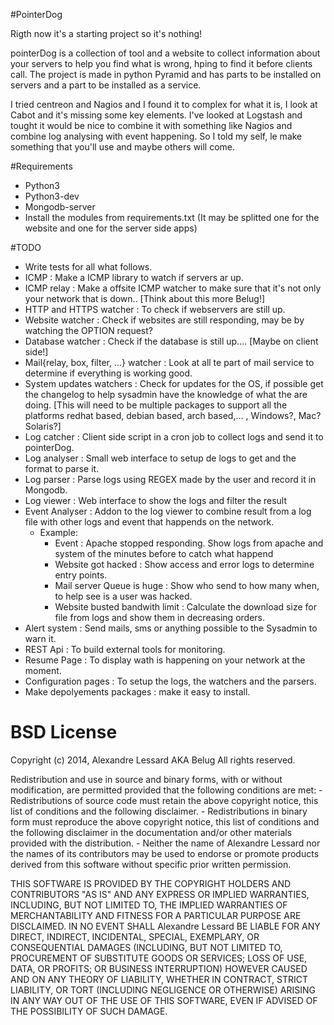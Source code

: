 #PointerDog

Rigth now it's a starting project so it's nothing!

pointerDog is a collection of tool and a website to collect information about your servers to help you find what is wrong, hping to find it before clients call. The project is made in python Pyramid and has  parts to be installed on servers and a part to be installed as a service.

I tried centreon and Nagios and I found it to complex for what it is, I look at Cabot and it's missing some key elements. I've looked at Logstash and tought it would be nice to combine it with something like Nagios and combine log analysing with event happening. So I told my self, le make something that you'll use and maybe others will come.

#Requirements

- Python3
- Python3-dev
- Mongodb-server
- Install the modules from requirements.txt (It may be splitted one for the website and one for the server side apps)

#TODO

- Write tests for all what follows.
- ICMP : Make a ICMP library to watch if servers ar up.
- ICMP relay : Make a offsite ICMP watcher to make sure that it's not only your network that is down.. [Think about this more Belug!]
- HTTP and HTTPS watcher : To check if webservers are still up.
- Website watcher : Check if websites are still responding, may be by watching the OPTION request?
- Database watcher : Check if the database is still up.... [Maybe on client side!]
- Mail{relay, box, filter, ...} watcher : Look at all te part of mail service to determine if everything is working good.
- System updates watchers : Check for updates for the OS, if possible get the changelog to help sysadmin have the knowledge of what the are doing. [This will need to be multiple packages to support all the platforms redhat based, debian based, arch based,... , Windows?, Mac? Solaris?]
- Log catcher : Client side script in a cron job to collect logs and send it to pointerDog.
- Log analyser : Small web interface to setup de logs to get and the format to parse it.
- Log parser : Parse logs using REGEX made by the user and record it in Mongodb.
- Log viewer : Web interface to show the logs and filter the result
- Event Analyser : Addon to the log viewer to combine result from a log file with other logs and event that happends on the network.
  - Example:
    - Event : Apache stopped responding. Show logs from apache and system of the minutes before  to catch what happend
    - Website got hacked : Show access and error logs to determine entry points.
    - Mail server Queue is huge : Show who send to how many when, to help see is a user was hacked.
    - Website busted bandwith limit : Calculate the download size for file from logs and show them in decreasing orders.
- Alert system : Send mails, sms or anything possible to the Sysadmin to warn it.
- REST Api : To build external tools for monitoring.
- Resume Page : To display wath is happening on your network at the moment.
- Configuration pages : To setup the logs, the watchers and the parsers.
- Make depolyements packages : make it easy to install.

# BSD License

Copyright (c) 2014, Alexandre Lessard AKA Belug
All rights reserved.

Redistribution and use in source and binary forms, with or without
modification, are permitted provided that the following conditions are met:
    - Redistributions of source code must retain the above copyright
      notice, this list of conditions and the following disclaimer.
    - Redistributions in binary form must reproduce the above copyright
      notice, this list of conditions and the following disclaimer in the
      documentation and/or other materials provided with the distribution.
    - Neither the name of Alexandre Lessard nor the
      names of its contributors may be used to endorse or promote products
      derived from this software without specific prior written permission.

THIS SOFTWARE IS PROVIDED BY THE COPYRIGHT HOLDERS AND CONTRIBUTORS "AS IS" AND
ANY EXPRESS OR IMPLIED WARRANTIES, INCLUDING, BUT NOT LIMITED TO, THE IMPLIED
WARRANTIES OF MERCHANTABILITY AND FITNESS FOR A PARTICULAR PURPOSE ARE
DISCLAIMED. IN NO EVENT SHALL Alexandre Lessard BE LIABLE FOR ANY
DIRECT, INDIRECT, INCIDENTAL, SPECIAL, EXEMPLARY, OR CONSEQUENTIAL DAMAGES
(INCLUDING, BUT NOT LIMITED TO, PROCUREMENT OF SUBSTITUTE GOODS OR SERVICES;
LOSS OF USE, DATA, OR PROFITS; OR BUSINESS INTERRUPTION) HOWEVER CAUSED AND
ON ANY THEORY OF LIABILITY, WHETHER IN CONTRACT, STRICT LIABILITY, OR TORT
(INCLUDING NEGLIGENCE OR OTHERWISE) ARISING IN ANY WAY OUT OF THE USE OF THIS
SOFTWARE, EVEN IF ADVISED OF THE POSSIBILITY OF SUCH DAMAGE.
